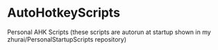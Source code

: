 # AutoHotkeyScripts

Personal AHK Scripts (these scripts are autorun at startup shown in my zhurai/PersonalStartupScripts repository)